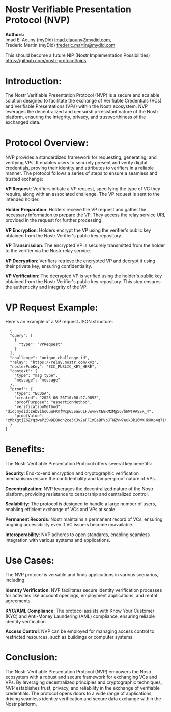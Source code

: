 # Nostr Verifiable Presentation Protocol (NVP)

**Authors:**  
Imad El Aouny (myDid) <imad.elaouny@mydid.com>,  
Frederic Martin (myDid) <frederic.martin@mydid.com>

This should become a future NIP (Nostr Implementation Possibilities)  
https://github.com/nostr-protocol/nips

# **Introduction**:

The Nostr Verifiable Presentation Protocol (NVP) is a secure and scalable solution designed to facilitate the exchange of Verifiable Credentials (VCs) and Verifiable Presentations (VPs) within the Nostr ecosystem. NVP leverages the decentralized and censorship-resistant nature of the Nostr platform, ensuring the integrity, privacy, and trustworthiness of the exchanged data.

# **Protocol Overview**:

NVP provides a standardized framework for requesting, generating, and verifying VPs. It enables users to securely present and verify digital credentials, proving their identity and attributes to verifiers in a reliable manner. The protocol follows a series of steps to ensure a seamless and trusted exchange:

**VP Request**: Verifiers initiate a VP request, specifying the type of VC they require, along with an associated challenge. The VP request is sent to the intended holder.

**Holder Preparation**: Holders receive the VP request and gather the necessary information to prepare the VP. They access the relay service URL provided in the request for further processing.

**VP Encryption**: Holders encrypt the VP using the verifier's public key obtained from the Nostr Verifier's public key repository.

**VP Transmission**: The encrypted VP is securely transmitted from the holder to the verifier via the Nostr relay service.

**VP Decryption**: Verifiers retrieve the encrypted VP and decrypt it using their private key, ensuring confidentiality.

**VP Verification**: The decrypted VP is verified using the holder's public key obtained from the Nostr Verifier's public key repository. This step ensures the authenticity and integrity of the VP.

# VP Request Example:
Here's an example of a VP request JSON structure:
```
  {
  "query": [
    {
      "type": "VPRequest"
    }
  ],
  "challenge": "unique-challenge-id",
  "relay": "https://relay.nostr.com/xyz",
  "nosterPubKey": "ECC_PUBLIC_KEY_HERE",
  "context": {
    "type": "msg type",
    "message": "message"
  },
  "proof": {
    "type": "ECDSA",
    "created": "2023-06-26T10:08:27.989Z",
    "proofPurpose": "assertionMethod",
    "verificationMethod": "did:mydid:zeb8iho6uuFKmfWxpG5Sawu1F3wvw7tE8RMzMg567hWWT#ASSR_4",
    "proofValue": "zMbXgtjZ6ZYqzwaP2Sw9E8Koh2ce3KJv2aFF1mEeBPVbJTNZVw7euk8k16WKHkXKp4q71tXzYMFBXyX6a4XYbt2XaJ"
  }
}

```

# **Benefits**:
The Nostr Verifiable Presentation Protocol offers several key benefits:

**Security**: End-to-end encryption and cryptographic verification mechanisms ensure the confidentiality and tamper-proof nature of VPs.

**Decentralization**: NVP leverages the decentralized nature of the Nostr platform, providing resistance to censorship and centralized control.

**Scalability**: The protocol is designed to handle a large number of users, enabling efficient exchange of VCs and VPs at scale.

**Permanent Records**: Nostr maintains a permanent record of VCs, ensuring ongoing accessibility even if VC issuers become unavailable.

**Interoperability**: NVP adheres to open standards, enabling seamless integration with various systems and applications.

# Use Cases:
The NVP protocol is versatile and finds applications in various scenarios, including:

**Identity Verification**: NVP facilitates secure identity verification processes for activities like account openings, employment applications, and rental agreements.

**KYC/AML Compliance**: The protocol assists with Know Your Customer (KYC) and Anti-Money Laundering (AML) compliance, ensuring reliable identity verification.

**Access Control**: NVP can be employed for managing access control to restricted resources, such as buildings or computer systems.

# Conclusion:
The Nostr Verifiable Presentation Protocol (NVP) empowers the Nostr ecosystem with a robust and secure framework for exchanging VCs and VPs. By leveraging decentralized principles and cryptographic techniques, NVP establishes trust, privacy, and reliability in the exchange of verifiable credentials. The protocol opens doors to a wide range of applications, driving seamless identity verification and secure data exchange within the Nostr platform.
